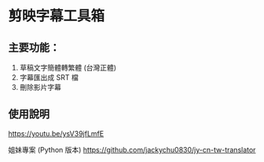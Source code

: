 # 剪映字幕工具箱

## 主要功能：
1. 草稿文字簡體轉繁體 (台灣正體)
2. 字幕匯出成 SRT 檔
3. 刪除影片字幕

## 使用說明
https://youtu.be/ysV39jfLmfE

姐妹專案 (Python 版本)
https://github.com/jackychu0830/jy-cn-tw-translator
